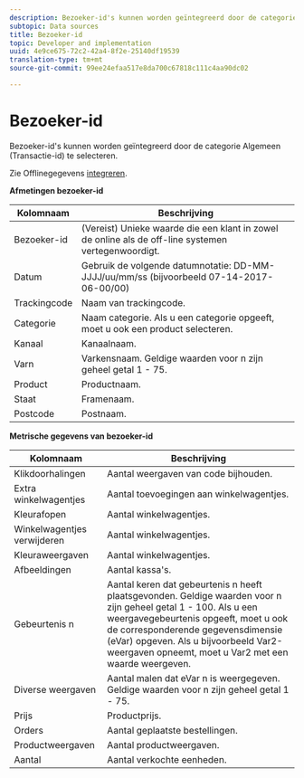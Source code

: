 ```yaml
---
description: Bezoeker-id's kunnen worden geïntegreerd door de categorie Algemeen (Transactie-id) te selecteren.
subtopic: Data sources
title: Bezoeker-id
topic: Developer and implementation
uuid: 4e9ce675-72c2-42a4-8f2e-25140df19539
translation-type: tm+mt
source-git-commit: 99ee24efaa517e8da700c67818c111c4aa90dc02

---
```



# Bezoeker-id

Bezoeker-id&#39;s kunnen worden geïntegreerd door de categorie Algemeen (Transactie-id) te selecteren.

Zie Offlinegegevens [integreren](/help/import/c-data-sources/datasrc-integrating-offline-data.md).

<p class="head"> <b>Afmetingen bezoeker-id</b> </p>

| Kolomnaam | Beschrijving |
|--- |--- |
| Bezoeker-id | (Vereist) Unieke waarde die een klant in zowel de online als de off-line systemen vertegenwoordigt. |
| Datum | Gebruik de volgende datumnotatie:  DD-MM-JJJJ/uu/mm/ss (bijvoorbeeld 07-14-2017-06-00/00) |
| Trackingcode | Naam van trackingcode. |
| Categorie | Naam categorie.  Als u een categorie opgeeft, moet u ook een product selecteren. |
| Kanaal | Kanaalnaam. |
| Varn | Varkensnaam. Geldige waarden voor n zijn geheel getal 1 - 75. |
| Product | Productnaam. |
| Staat | Framenaam. |
| Postcode | Postnaam. |

**Metrische gegevens van bezoeker-id**

| Kolomnaam | Beschrijving |
|--- |--- |
| Klikdoorhalingen | Aantal weergaven van code bijhouden. |
| Extra winkelwagentjes | Aantal toevoegingen aan winkelwagentjes. |
| Kleurafopen | Aantal winkelwagentjes. |
| Winkelwagentjes verwijderen | Aantal winkelwagentjes. |
| Kleuraweergaven | Aantal winkelwagentjes. |
| Afbeeldingen | Aantal kassa&#39;s. |
| Gebeurtenis n | Aantal keren dat gebeurtenis n heeft plaatsgevonden. Geldige waarden voor n zijn geheel getal 1 - 100.  Als u een weergavegebeurtenis opgeeft, moet u ook de corresponderende gegevensdimensie (eVar) opgeven. Als u bijvoorbeeld Var2-weergaven opneemt, moet u Var2 met een waarde weergeven. |
| Diverse weergaven | Aantal malen dat eVar n is weergegeven. Geldige waarden voor n zijn geheel getal 1 - 75. |
| Prijs | Productprijs. |
| Orders | Aantal geplaatste bestellingen. |
| Productweergaven | Aantal productweergaven. |
| Aantal | Aantal verkochte eenheden. |
